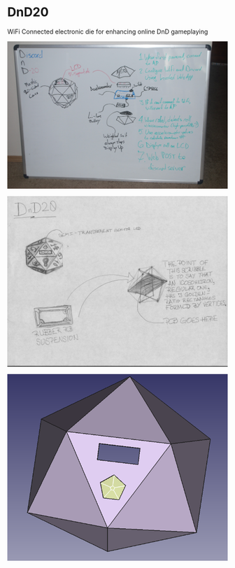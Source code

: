 # DnD20
WiFi Connected electronic die for enhancing online DnD gameplaying

![DnD20 Brainstorm](https://github.com/MatthewCLind/DnD20/blob/master/design%20files/design_1.jpg)

![DnD20 Brainstorm](https://github.com/MatthewCLind/DnD20/blob/master/design%20files/design_2.jpg)

![DnD20 Brainstorm](https://github.com/MatthewCLind/DnD20/blob/master/MCAD/screenshots/top-shell-front.png)